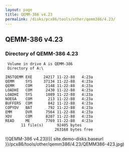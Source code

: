 ```yaml
---
layout: page
title: QEMM-386 v4.23
permalink: /disks/pcx86/tools/other/qemm386/4.23/
---
```


QEMM-386 v4.23
--------------

### Directory of QEMM-386 4.23

	 Volume in drive A is QEMM-386   
	 Directory of A:\

	INSTQEMM EXE     24217 11-22-88   4:23a
	QEMM     SYS     37134 11-22-88   4:23a
	QEMM     COM      2148 11-22-88   4:23a
	LOADHI   COM      2430 11-22-88   4:23a
	LOADHI   SYS      1089 11-22-88   4:23a
	NOEGA    COM       213 11-22-88   4:23a
	BUFFERS  COM       842 11-22-88   4:23a
	COPYDV   BAT       792 11-22-88   4:23a
	EMM      DVR      7564 11-22-88   4:23a
	XDV      COM      8207 11-22-88   4:23a
	READ     ME       7769 11-22-88   4:23a
	       11 file(s)      92405 bytes
	                      263168 bytes free

![QEMM-386 v4.23]({{ site.demo-disks.baseurl }}/pcx86/tools/other/qemm386/4.23/QEMM386-423.jpg)
